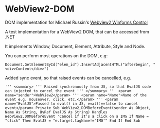 # WebView2-DOM
DOM implementation for Michael Russin's [Webview2 Winforms Control](https://github.com/michael-russin/webview2-control)

A test implementation for a WebView2 DOM, that can be accessed from .NET

It implements Window, Document, Element, Attribute, Style and Node.

You can perform most operations on the DOM, e.g:

`Document.GetElementById("elem_id").InsertAdjacentHTML("afterbegin", "<div>Content</div>")`

Added sync event, so that raised events can be cancelled, e.g.

`
''' <summary>
''' Raised synchronously from JS, so that EvalJS code can injected to cancel the event
''' </summary>
''' <param name="sender">WebView2</param>
''' <param name="Name">Name of the event e.g. mouseover, click, etc.</param>
''' <param name="EvalJS">Passed to eval() in JS, eval()==false to cancel event</param>
Private Sub WebView2_DOMBeforeEvent(sender As Object, Name As String, ByRef EvalJS As String) Handles WebView2.DOMBeforeEvent
  'Cancel if it's a click on a IMG
	If Name = "click" Then
		EvalJS = "e.target.tagName!='IMG'"
	End If
End Sub
`
